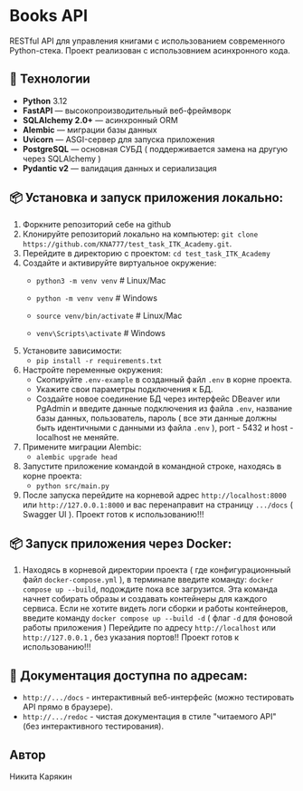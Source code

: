 # Books API

RESTful API для управления книгами с использованием современного Python-стека.
Проект реализован с использовнием асинхронного кода.

## 🚀 Технологии

- **Python** 3.12
- **FastAPI** — высокопроизводительный веб-фреймворк
- **SQLAlchemy 2.0+** — асинхронный ORM
- **Alembic** — миграции базы данных
- **Uvicorn** — ASGI-сервер для запуска приложения
- **PostgreSQL** — основная СУБД ( поддерживается замена на другую через SQLAlchemy )
- **Pydantic v2** — валидация данных и сериализация

## 📦 Установка и запуск приложения локально:
1. Форкните репозиторий себе на github
2. Клонируйте репозиторий локально на компьютер:
   ```git clone https://github.com/KNA777/test_task_ITK_Academy.git```.
3. Перейдите в директорию с проектом:
   ```cd test_task_ITK_Academy```
4. Создайте и активируйте виртуальное окружение:
   - ```python3 -m venv venv```      # Linux/Mac
   - ```python -m venv venv```       # Windows

   - ```source venv/bin/activate```  # Linux/Mac
   - ```venv\Scripts\activate```     # Windows
5. Установите зависимости:
   - ```pip install -r requirements.txt```
6. Настройте переменные окружения:
   - Скопируйте ```.env-example``` в созданный файл ```.env``` в корне проекта.
   - Укажите свои параметры подключения к БД.
   - Создайте новое соединение БД через интерфейс DBeaver или PgAdmin и введите данные подключения из файла ```.env```,
     название базы данных, пользователь, пароль ( все эти данные должны быть идентичными с данными из файла ```.env``` ), port - 5432 и host - localhost не меняйте.
7. Примените миграции Alembic:
   - ```alembic upgrade head```
8. Запустите приложение командой в командной строке, находясь в корне проекта:
   - ```python src/main.py```
9. После запуска перейдите на корневой адрес ```http://localhost:8000``` или ```http://127.0.0.1:8000``` и вас перенаправит на
   страницу ```.../docs``` ( Swagger UI ). Проект готов к использованию!!!
  
## 📦 Запуск приложения через Docker:

1. Находясь в корневой директории проекта ( где конфигурационныый файл ```docker-compose.yml``` ), в терминале введите команду:
```docker compose up --build```, подождите пока все загрузится. Эта команда начнет собирать образы и создавать контейнеры для каждого сервиса.
Если не хотите видеть логи сборки и работы контейнеров, введите команду ```docker compose up --build -d``` ( флаг ```-d``` для фоновой работы приложения )
Перейдите по адресу ```http://localhost``` или ```http://127.0.0.1``` , без указания портов!!
Проект готов к использованию!!!

## 📝 Документация доступна по адресам:
- ```http://.../docs``` - интерактивный веб-интерфейс (можно тестировать API прямо в браузере).
- ```http://.../redoc``` - чистая документация в стиле "читаемого API" (без интерактивного тестирования).

## Автор
Никита Карякин


